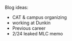 Blog ideas:
- CAT & campus organizing
- working at Dunkin
- Previous career 
- 2/24 leaked MLC memo
